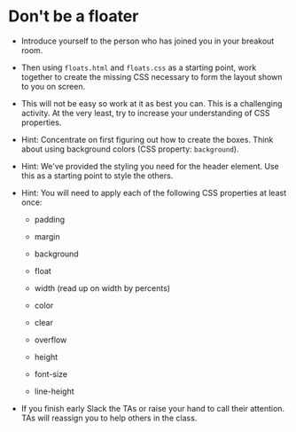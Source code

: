 # Don't be a floater

* Introduce yourself to the person who has joined you in your breakout room.

* Then using `floats.html` and `floats.css` as a starting point, work together to create the missing CSS necessary to form the layout shown to you on screen. 

* This will not be easy so work at it as best you can. This is a challenging activity. At the very least, try to increase your understanding of CSS properties.

* Hint: Concentrate on first figuring out how to create the boxes. Think about using background colors (CSS property: `background`). 

* Hint: We've provided the styling you need for the header element. Use this as a starting point to style the others. 

* Hint: You will need to apply each of the following CSS properties at least once:

  * padding

  * margin

  * background

  * float

  * width (read up on width by percents)

  * color

  * clear

  * overflow

  * height

  * font-size

  * line-height

* If you finish early Slack the TAs or raise your hand to call their attention. TAs will reassign you to help others in the class.
